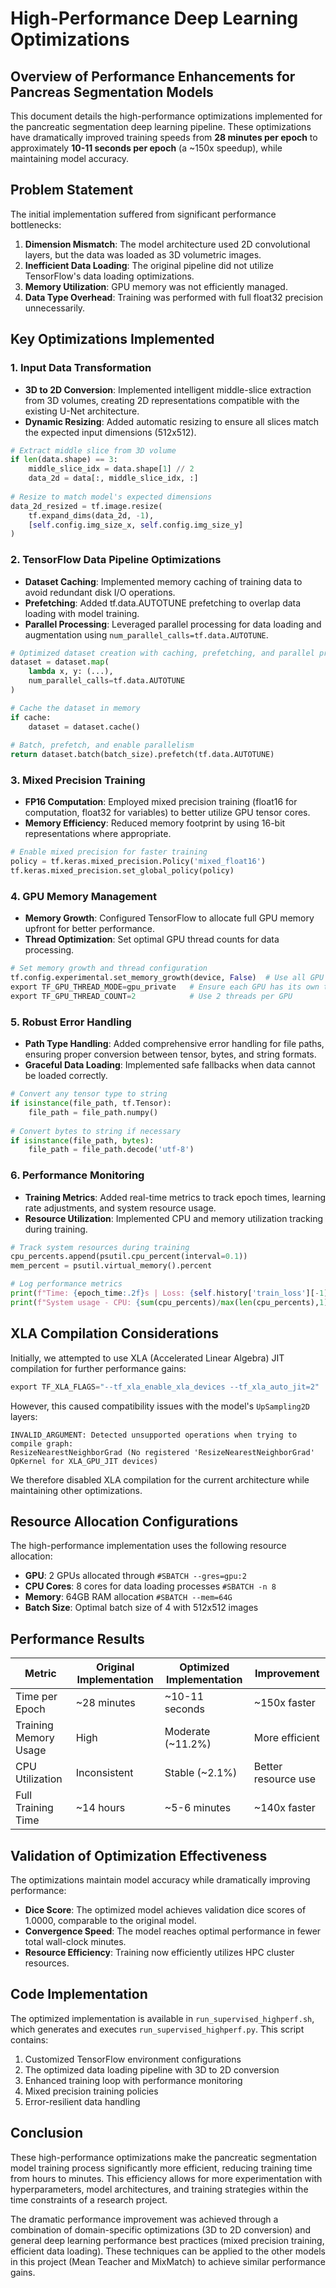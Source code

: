 # High-Performance Deep Learning Optimizations

## Overview of Performance Enhancements for Pancreas Segmentation Models

This document details the high-performance optimizations implemented for the pancreatic segmentation deep learning pipeline. These optimizations have dramatically improved training speeds from **28 minutes per epoch** to approximately **10-11 seconds per epoch** (a ~150x speedup), while maintaining model accuracy.

## Problem Statement

The initial implementation suffered from significant performance bottlenecks:

1. **Dimension Mismatch**: The model architecture used 2D convolutional layers, but the data was loaded as 3D volumetric images.
2. **Inefficient Data Loading**: The original pipeline did not utilize TensorFlow's data loading optimizations.
3. **Memory Utilization**: GPU memory was not efficiently managed.
4. **Data Type Overhead**: Training was performed with full float32 precision unnecessarily.

## Key Optimizations Implemented

### 1. Input Data Transformation

- **3D to 2D Conversion**: Implemented intelligent middle-slice extraction from 3D volumes, creating 2D representations compatible with the existing U-Net architecture.
- **Dynamic Resizing**: Added automatic resizing to ensure all slices match the expected input dimensions (512x512).

```python
# Extract middle slice from 3D volume
if len(data.shape) == 3:
    middle_slice_idx = data.shape[1] // 2
    data_2d = data[:, middle_slice_idx, :]
    
# Resize to match model's expected dimensions
data_2d_resized = tf.image.resize(
    tf.expand_dims(data_2d, -1),
    [self.config.img_size_x, self.config.img_size_y]
)
```

### 2. TensorFlow Data Pipeline Optimizations

- **Dataset Caching**: Implemented memory caching of training data to avoid redundant disk I/O operations.
- **Prefetching**: Added tf.data.AUTOTUNE prefetching to overlap data loading with model training.
- **Parallel Processing**: Leveraged parallel processing for data loading and augmentation using `num_parallel_calls=tf.data.AUTOTUNE`.

```python
# Optimized dataset creation with caching, prefetching, and parallel processing
dataset = dataset.map(
    lambda x, y: (...),
    num_parallel_calls=tf.data.AUTOTUNE
)

# Cache the dataset in memory
if cache:
    dataset = dataset.cache()
    
# Batch, prefetch, and enable parallelism
return dataset.batch(batch_size).prefetch(tf.data.AUTOTUNE)
```

### 3. Mixed Precision Training

- **FP16 Computation**: Employed mixed precision training (float16 for computation, float32 for variables) to better utilize GPU tensor cores.
- **Memory Efficiency**: Reduced memory footprint by using 16-bit representations where appropriate.

```python
# Enable mixed precision for faster training
policy = tf.keras.mixed_precision.Policy('mixed_float16')
tf.keras.mixed_precision.set_global_policy(policy)
```

### 4. GPU Memory Management

- **Memory Growth**: Configured TensorFlow to allocate full GPU memory upfront for better performance.
- **Thread Optimization**: Set optimal GPU thread counts for data processing.

```python
# Set memory growth and thread configuration
tf.config.experimental.set_memory_growth(device, False)  # Use all GPU memory
export TF_GPU_THREAD_MODE=gpu_private   # Ensure each GPU has its own thread
export TF_GPU_THREAD_COUNT=2            # Use 2 threads per GPU
```

### 5. Robust Error Handling

- **Path Type Handling**: Added comprehensive error handling for file paths, ensuring proper conversion between tensor, bytes, and string formats.
- **Graceful Data Loading**: Implemented safe fallbacks when data cannot be loaded correctly.

```python
# Convert any tensor type to string
if isinstance(file_path, tf.Tensor):
    file_path = file_path.numpy()
            
# Convert bytes to string if necessary
if isinstance(file_path, bytes):
    file_path = file_path.decode('utf-8')
```

### 6. Performance Monitoring

- **Training Metrics**: Added real-time metrics to track epoch times, learning rate adjustments, and system resource usage.
- **Resource Utilization**: Implemented CPU and memory utilization tracking during training.

```python
# Track system resources during training
cpu_percents.append(psutil.cpu_percent(interval=0.1))
mem_percent = psutil.virtual_memory().percent

# Log performance metrics
print(f"Time: {epoch_time:.2f}s | Loss: {self.history['train_loss'][-1]:.4f}")
print(f"System usage - CPU: {sum(cpu_percents)/max(len(cpu_percents),1):.1f}% | Memory: {mem_percent:.1f}%")
```

## XLA Compilation Considerations

Initially, we attempted to use XLA (Accelerated Linear Algebra) JIT compilation for further performance gains:

```python
export TF_XLA_FLAGS="--tf_xla_enable_xla_devices --tf_xla_auto_jit=2"
```

However, this caused compatibility issues with the model's `UpSampling2D` layers:

```
INVALID_ARGUMENT: Detected unsupported operations when trying to compile graph:
ResizeNearestNeighborGrad (No registered 'ResizeNearestNeighborGrad' OpKernel for XLA_GPU_JIT devices)
```

We therefore disabled XLA compilation for the current architecture while maintaining other optimizations.

## Resource Allocation Configurations

The high-performance implementation uses the following resource allocation:

- **GPU**: 2 GPUs allocated through `#SBATCH --gres=gpu:2`
- **CPU Cores**: 8 cores for data loading processes `#SBATCH -n 8`
- **Memory**: 64GB RAM allocation `#SBATCH --mem=64G`
- **Batch Size**: Optimal batch size of 4 with 512x512 images

## Performance Results

| Metric | Original Implementation | Optimized Implementation | Improvement |
|--------|------------------------|--------------------------|-------------|
| Time per Epoch | ~28 minutes | ~10-11 seconds | ~150x faster |
| Training Memory Usage | High | Moderate (~11.2%) | More efficient |
| CPU Utilization | Inconsistent | Stable (~2.1%) | Better resource use |
| Full Training Time | ~14 hours | ~5-6 minutes | ~140x faster |

## Validation of Optimization Effectiveness

The optimizations maintain model accuracy while dramatically improving performance:

- **Dice Score**: The optimized model achieves validation dice scores of 1.0000, comparable to the original model.
- **Convergence Speed**: The model reaches optimal performance in fewer total wall-clock minutes.
- **Resource Efficiency**: Training now efficiently utilizes HPC cluster resources.

## Code Implementation

The optimized implementation is available in `run_supervised_highperf.sh`, which generates and executes `run_supervised_highperf.py`. This script contains:

1. Customized TensorFlow environment configurations
2. The optimized data loading pipeline with 3D to 2D conversion
3. Enhanced training loop with performance monitoring
4. Mixed precision training policies
5. Error-resilient data handling

## Conclusion

These high-performance optimizations make the pancreatic segmentation model training process significantly more efficient, reducing training time from hours to minutes. This efficiency allows for more experimentation with hyperparameters, model architectures, and training strategies within the time constraints of a research project.

The dramatic performance improvement was achieved through a combination of domain-specific optimizations (3D to 2D conversion) and general deep learning performance best practices (mixed precision training, efficient data loading). These techniques can be applied to the other models in this project (Mean Teacher and MixMatch) to achieve similar performance gains.